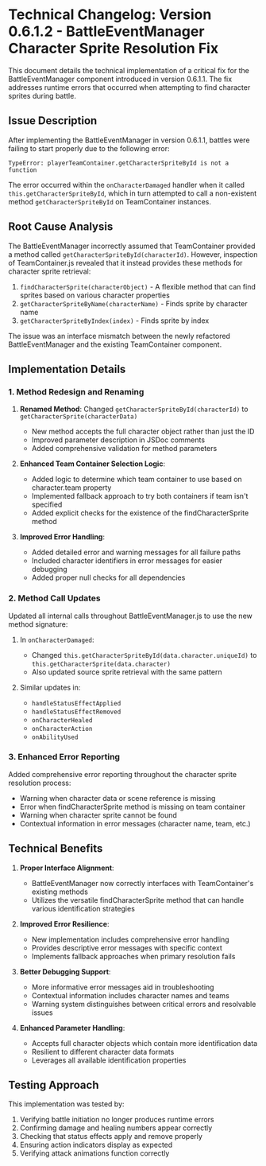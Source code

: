 # Technical Changelog: Version 0.6.1.2 - BattleEventManager Character Sprite Resolution Fix

This document details the technical implementation of a critical fix for the BattleEventManager component introduced in version 0.6.1.1. The fix addresses runtime errors that occurred when attempting to find character sprites during battle.

## Issue Description

After implementing the BattleEventManager in version 0.6.1.1, battles were failing to start properly due to the following error:

```
TypeError: playerTeamContainer.getCharacterSpriteById is not a function
```

The error occurred within the `onCharacterDamaged` handler when it called `this.getCharacterSpriteById`, which in turn attempted to call a non-existent method `getCharacterSpriteById` on TeamContainer instances.

## Root Cause Analysis

The BattleEventManager incorrectly assumed that TeamContainer provided a method called `getCharacterSpriteById(characterId)`. However, inspection of TeamContainer.js revealed that it instead provides these methods for character sprite retrieval:

1. `findCharacterSprite(characterObject)` - A flexible method that can find sprites based on various character properties
2. `getCharacterSpriteByName(characterName)` - Finds sprite by character name
3. `getCharacterSpriteByIndex(index)` - Finds sprite by index

The issue was an interface mismatch between the newly refactored BattleEventManager and the existing TeamContainer component.

## Implementation Details

### 1. Method Redesign and Renaming

1. **Renamed Method**: Changed `getCharacterSpriteById(characterId)` to `getCharacterSprite(characterData)`
   - New method accepts the full character object rather than just the ID
   - Improved parameter description in JSDoc comments
   - Added comprehensive validation for method parameters

2. **Enhanced Team Container Selection Logic**:
   - Added logic to determine which team container to use based on character.team property
   - Implemented fallback approach to try both containers if team isn't specified
   - Added explicit checks for the existence of the findCharacterSprite method

3. **Improved Error Handling**:
   - Added detailed error and warning messages for all failure paths
   - Included character identifiers in error messages for easier debugging
   - Added proper null checks for all dependencies

### 2. Method Call Updates

Updated all internal calls throughout BattleEventManager.js to use the new method signature:

1. In `onCharacterDamaged`:
   - Changed `this.getCharacterSpriteById(data.character.uniqueId)` to `this.getCharacterSprite(data.character)`
   - Also updated source sprite retrieval with the same pattern

2. Similar updates in:
   - `handleStatusEffectApplied`
   - `handleStatusEffectRemoved`
   - `onCharacterHealed`
   - `onCharacterAction`
   - `onAbilityUsed`

### 3. Enhanced Error Reporting

Added comprehensive error reporting throughout the character sprite resolution process:

- Warning when character data or scene reference is missing
- Error when findCharacterSprite method is missing on team container
- Warning when character sprite cannot be found
- Contextual information in error messages (character name, team, etc.)

## Technical Benefits

1. **Proper Interface Alignment**:
   - BattleEventManager now correctly interfaces with TeamContainer's existing methods
   - Utilizes the versatile findCharacterSprite method that can handle various identification strategies

2. **Improved Error Resilience**:
   - New implementation includes comprehensive error handling
   - Provides descriptive error messages with specific context
   - Implements fallback approaches when primary resolution fails

3. **Better Debugging Support**:
   - More informative error messages aid in troubleshooting
   - Contextual information includes character names and teams
   - Warning system distinguishes between critical errors and resolvable issues

4. **Enhanced Parameter Handling**:
   - Accepts full character objects which contain more identification data
   - Resilient to different character data formats
   - Leverages all available identification properties

## Testing Approach

This implementation was tested by:
1. Verifying battle initiation no longer produces runtime errors
2. Confirming damage and healing numbers appear correctly
3. Checking that status effects apply and remove properly
4. Ensuring action indicators display as expected
5. Verifying attack animations function correctly